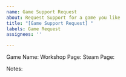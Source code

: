```yaml
---
name: Game Support Request
about: Request Support for a game you like
title: "[Game Support Request] "
labels: Game Request
assignees: ''

---
```


Game Name: 
Workshop Page: 
Steam Page: 

Notes:
